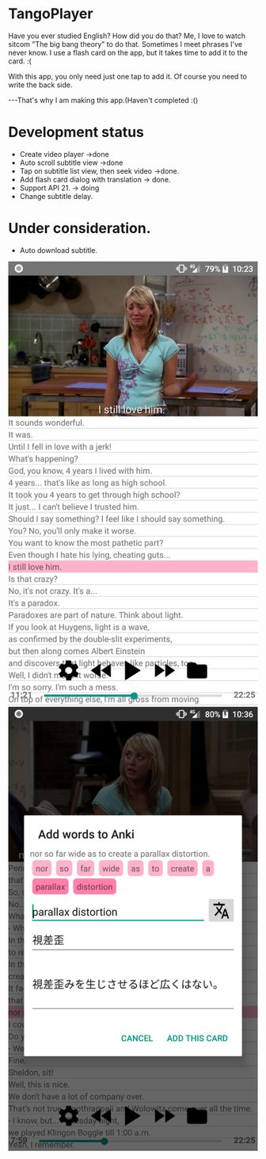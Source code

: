 # TangoPlayer
Have you ever studied English?
How did you do that?
Me, I love to watch sitcom "The big bang theory" to do that.
Sometimes I meet phrases I've never know.
I use a flash card on the app, but it takes time to add it to the card. :(

With this app, you only need just one tap to add it.
Of course you need to write the back side.

---That's why I am making this app.(Haven't completed :()

# Development status
- Create video player ->done
- Auto scroll subtitle view ->done
- Tap on subtitle list view, then seek video ->done.
- Add flash card dialog with translation -> done.
- Support API 21. -> doing
- Change subtitle delay.

# Under consideration.
- Auto download subtitle.

![Screeenshot](/screenshot1.png) ![Screeenshot](/screenshot2.png)
